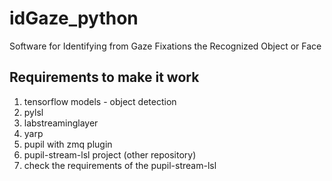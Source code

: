 # idGaze_python
Software for Identifying from Gaze Fixations the Recognized Object or Face

## Requirements to make it work
1. tensorflow models - object detection
2. pylsl
3. labstreaminglayer
4. yarp
5. pupil with zmq plugin
6. pupil-stream-lsl project (other repository)
7. check the requirements of the pupil-stream-lsl 
